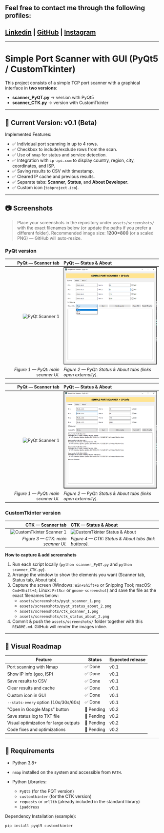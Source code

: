 ## Feel free to contact me through the following profiles:

 ## [Linkedin](https://www.linkedin.com/in/andrespds/) | [GitHub](https://github.com/tobproject) | [Instagram](https://www.instagram.com/tob_project/)


---

# Simple Port Scanner with GUI (PyQt5 / CustomTkinter)

This project consists of a simple TCP port scanner with a graphical interface in **two versions**:

- **scanner_PyQT.py** → version with PyQt5
- **scanner_CTK.py** → version with CustomTkinter

---

## 📌 Current Version: **v0.1 (Beta)**

Implemented Features:
- ✅ Individual port scanning in up to 4 rows.
- ✅ Checkbox to include/exclude rows from the scan.
- ✅ Use of `nmap` for status and service detection.
- ✅ Integration with `ip-api.com` to display country, region, city, coordinates, and ISP.
- ✅ Saving results to CSV with timestamp.
- ✅ Cleared IP cache and previous results.
- ✅ Separate tabs: **Scanner**, **Status**, and **About Developer**.
- ✅ Custom icon (`tobproject.ico`).

---

## 📷 Screenshots

> Place your screenshots in the repository under `assets/screenshots/` with the exact filenames below (or update the paths if you prefer a different folder). Recommended image size: **1200×800** (or a scaled PNG) — GitHub will auto-resize.

### PyQt version
<div align="center">

| PyQt — Scanner tab | PyQt — Status & About |
|---:|:---|
| <img src="assets/screenshots/pyqt_scanner_1.png" alt="PyQt Scanner 1" width="420"/> | <img src="assets/screenshots/screenshot_1.png" alt="PyQt Status & About" width="420"/> |
| *Figure 1 — PyQt: main scanner UI.* | *Figure 2 — PyQt: Status & About tabs (links open externally).* |

| PyQt — Scanner tab | PyQt — Status & About |
|---:|:---|
| <img src="assets/screenshots/pyqt_scanner_1.png" alt="PyQt Scanner 1" width="420"/> | <img src="assets/screenshots/screenshot_2.png" alt="PyQt Status & About" width="420"/> |
| *Figure 1 — PyQt: main scanner UI.* | *Figure 2 — PyQt: Status & About tabs (links open externally).* |

</div>

### CustomTkinter version
<div align="center">

| CTK — Scanner tab | CTK — Status & About |
|---:|:---|
| <img src="assets/screenshots/ctk_scanner_1.png" alt="CustomTkinter Scanner 1" width="420"/> | <img src="assets/screenshots/ctk_status_about_2.png" alt="CustomTkinter Status & About" width="420"/> |
| *Figure 3 — CTK: main scanner UI.* | *Figure 4 — CTK: Status & About tabs (link buttons).* |

</div>

**How to capture & add screenshots**
1. Run each script locally (`python scanner_PyQT.py` and `python scanner_CTK.py`).  
2. Arrange the window to show the elements you want (Scanner tab, Status tab, About tab).  
3. Capture the screen (Windows: `Win+Shift+S` or Snipping Tool; macOS: `Cmd+Shift+4`; Linux: `PrtScr` or `gnome-screenshot`) and save the file as the exact filenames below:
   - `assets/screenshots/pyqt_scanner_1.png`
   - `assets/screenshots/pyqt_status_about_2.png`
   - `assets/screenshots/ctk_scanner_1.png`
   - `assets/screenshots/ctk_status_about_2.png`
4. Commit & push the `assets/screenshots/` folder together with this `README.md`. GitHub will render the images inline.

---

## 📌 Visual Roadmap

| Feature | Status | Expected release |
|----------------------------------------|----------|------------------|
| Port scanning with Nmap | ✅ Done | v0.1 |
| Show IP info (geo, ISP) | ✅ Done | v0.1 |
| Save results to CSV | ✅ Done | v0.1 |
| Clear results and cache | ✅ Done | v0.1 |
| Custom icon in GUI | ✅ Done | v0.1 |
| `--stats-every` option (10s/30s/60s) | ✅ Done | v0.1 |
| "Open in Google Maps" button | 🚧 Pending | v0.2 |
| Save status log to TXT file | 🚧 Pending | v0.2 |
| Visual optimization for large outputs | 🚧 Pending | v0.2 |
| Code fixes and optimizations | 🚧 Pending | v0.2 |

---

## 🔧 Requirements

- Python 3.8+
- `nmap` installed on the system and accessible from `PATH`.

- Python Libraries:
  - `PyQt5` (for the PQT version)
  - `customtkinter` (for the CTK version)
  - `requests` or `urllib` (already included in the standard library)
  - `ipaddress`

Dependency Installation (example):
```bash
pip install pyqt5 customtkinter
